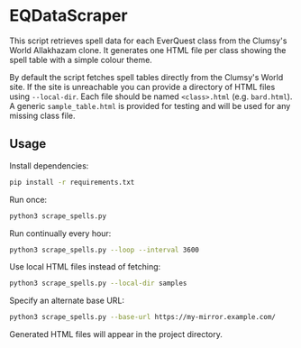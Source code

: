# EQDataScraper

This script retrieves spell data for each EverQuest class from the Clumsy's World Allakhazam clone. It generates one HTML file per class showing the spell table with a simple colour theme.

By default the script fetches spell tables directly from the Clumsy's World site. If the
site is unreachable you can provide a directory of HTML files using `--local-dir`.
Each file should be named `<class>.html` (e.g. `bard.html`). A generic
`sample_table.html` is provided for testing and will be used for any missing class file.

## Usage

Install dependencies:

```bash
pip install -r requirements.txt
```

Run once:

```bash
python3 scrape_spells.py
```

Run continually every hour:

```bash
python3 scrape_spells.py --loop --interval 3600
```

Use local HTML files instead of fetching:

```bash
python3 scrape_spells.py --local-dir samples
```

Specify an alternate base URL:

```bash
python3 scrape_spells.py --base-url https://my-mirror.example.com/
```

Generated HTML files will appear in the project directory.
